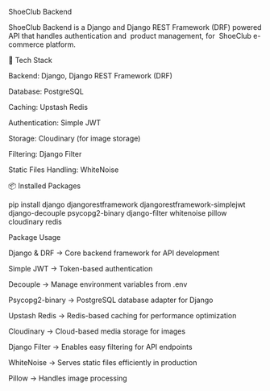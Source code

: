 ShoeClub Backend

ShoeClub Backend is a Django and Django REST Framework (DRF) powered API that handles authentication and  product management, for  ShoeClub e-commerce platform.

🚀 Tech Stack

Backend: Django, Django REST Framework (DRF)

Database: PostgreSQL

Caching: Upstash Redis

Authentication: Simple JWT

Storage: Cloudinary (for image storage)

Filtering: Django Filter

Static Files Handling: WhiteNoise

📦 Installed Packages

pip install django djangorestframework djangorestframework-simplejwt django-decouple psycopg2-binary django-filter whitenoise pillow cloudinary redis

Package Usage

Django & DRF → Core backend framework for API development

Simple JWT → Token-based authentication

Decouple → Manage environment variables from .env

Psycopg2-binary → PostgreSQL database adapter for Django

Upstash Redis → Redis-based caching for performance optimization

Cloudinary → Cloud-based media storage for images

Django Filter → Enables easy filtering for API endpoints

WhiteNoise → Serves static files efficiently in production

Pillow → Handles image processing

